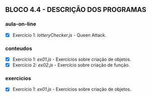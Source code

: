 ## BLOCO 4.4 - DESCRIÇÃO DOS PROGRAMAS

### aula-on-line
- [x] Exercício 1: _lotteryChecker.js_ - Queen Attack.

### conteudos
- [x] Exercício 1: _ex01.js_ - Exercícios sobre criação de objetos.
- [x] Exercício 2: _ex02.js_ - Exercício sobre criação de função.

### exercicios
- [x] Exercício 1: _ex01.js_ - Exercícios sobre criação de objetos.

